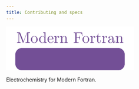 ```yaml
---
title: Contributing and specs
---
```


![Ecx](../media/logo.png)

Electrochemistry for Modern Fortran.
